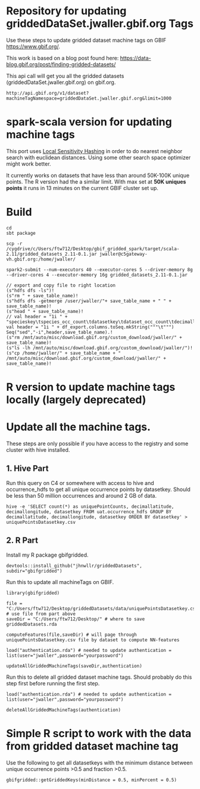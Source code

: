 # Repository for updating griddedDataSet.jwaller.gbif.org Tags

Use these steps to update gridded dataset machine tags on GBIF https://www.gbif.org/. 

This work is based on a blog post found here:  https://data-blog.gbif.org/post/finding-gridded-datasets/

This api call will get you all the gridded datasets (griddedDataSet.jwaller.gbif.org) on gbif.org. 

```
http://api.gbif.org/v1/dataset?machineTagNamespace=griddedDataSet.jwaller.gbif.org&limit=1000

```

# spark-scala version for updating machine tags 


This port uses [Local Sensitivity Hashing](https://databricks.com/session/locality-sensitive-hashing-by-spark) in order to do nearest neighbor search with euclidean distances. Using some other search space optimizer might work better. 

It currently works on datasets that have less than around 50K-100K unique points.  The R version had the a similar limit. With max set at **50K uniques points** it runs in 13 minutes on the current GBIF cluster set up. 

# Build 

```
cd 
sbt package
```

```
scp -r /cygdrive/c/Users/ftw712/Desktop/gbif_gridded_spark/target/scala-2.11/gridded_datasets_2.11-0.1.jar jwaller@c5gateway-vh.gbif.org:/home/jwaller/
```

```
spark2-submit --num-executors 40 --executor-cores 5 --driver-memory 8g --driver-cores 4 --executor-memory 16g gridded_datasets_2.11-0.1.jar
```

```
// export and copy file to right location 
(s"hdfs dfs -ls")!
(s"rm " + save_table_name)!
(s"hdfs dfs -getmerge /user/jwaller/"+ save_table_name + " " + save_table_name)!
(s"head " + save_table_name)!
// val header = "1i " + "specieskey\tspecies_occ_count\tdatasetkey\tdataset_occ_count\tdecimallatitude\tdecimallongitude\tgbifid\tbasisofrecord\tkingdom\tclass\tkingdomkey\tclasskey\teventdate\tdatasetname\tdate"
val header = "1i " + df_export.columns.toSeq.mkString("""\t""")
Seq("sed","-i",header,save_table_name).!
(s"rm /mnt/auto/misc/download.gbif.org/custom_download/jwaller/" + save_table_name)!
(s"ls -lh /mnt/auto/misc/download.gbif.org/custom_download/jwaller/")!
(s"cp /home/jwaller/" + save_table_name + " /mnt/auto/misc/download.gbif.org/custom_download/jwaller/" + save_table_name)!
```







# R version to update machine tags locally (largely deprecated)  

# Update all the machine tags.

These steps are only possible if you have access to the registry and some cluster with hive installed. 

## 1. Hive Part

Run this query on C4 or somewhere with access to hive and occurrence_hdfs to get all unique occurrence points by datasetkey. Should be less than 50 million occurrences and around 2 GB of data. 

```
hive -e 'SELECT count(*) as uniquePointCounts, decimallatitude, decimallongitude, datasetkey FROM uat.occurrence_hdfs GROUP BY decimallatitude, decimallongitude, datasetkey ORDER BY datasetkey' > uniquePointsDatasetkey.csv

```

## 2. R Part 

Install my R package gbifgridded.

```
devtools::install_github("jhnwllr/griddedDatasets", subdir="gbifgridded")

```

Run this to update all machineTags on GBIF. 

```
library(gbifgridded)

file = "C:/Users/ftw712/Desktop/griddedDatasets/data/uniquePointsDatasetkey.csv" # use file from part above 
saveDir = "C:/Users/ftw712/Desktop/" # where to save griddedDatasets.rda

computeFeatures(file,saveDir) # will page through uniquePointsDatasetkey.csv file by dataset to compute NN-features

load("authentication.rda") # needed to update authentication = list(user="jwaller",password="yourpassword")

updateAllGriddedMachineTags(saveDir,authentication)

```

Run this to delete all gridded dataset machine tags. Should probably do this step first before running the first step. 

```
load("authentication.rda") # needed to update authentication = list(user="jwaller",password="yourpassword")

deleteAllGriddedMachineTags(authentication)

```

# Simple R script to work with the data from gridded dataset machine tag 

Use the following to get all datasetkeys with the minimum distance between unique occurrence points >0.5 and fraction >0.5. 

```
gbifgridded::getGriddedKeys(minDistance = 0.5, minPercent = 0.5) 

```



